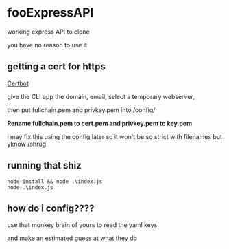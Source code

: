 # fooExpressAPI
working express API to clone

you have no reason to use it

## getting a cert for https
[Certbot](https://certbot.eff.org/)

give the CLI app the domain, email, select a temporary webserver,

then put fullchain.pem and privkey.pem into /config/

**Rename fullchain.pem to cert.pem
and privkey.pem to key.pem**

i may fix this using the config later so it won't be so strict with filenames
but yknow /shrug

## running that shiz
```
node install && node .\index.js
node .\index.js
```

## how do i config????
use that monkey brain of yours to read the yaml keys

and make an estimated guess at what they do
